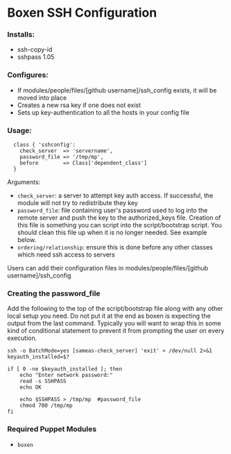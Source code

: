 # Boxen SSH Configuration 

### Installs:
- ssh-copy-id
- sshpass 1.05

### Configures:
- If modules/people/files/[github username]/ssh_config exists, it will be moved into place
- Creates a new rsa key if one does not exist
- Sets up key-authentication to all the hosts in your config file


### Usage:

```
  class { 'sshconfig':
    check_server  => 'servername',
    password_file => '/tmp/mp',
    before        => Class['dependent_class']
  }
```
Arguments:
* `check_server`: a server to attempt key auth access. If successful, the module will not try to redistribute they key
* `password_file`: file containing user's password used to log into the remote server and push the key to the authorized_keys file.  Creation of this file is something you can script into the script/bootstrap script.  You should clean this file up when it is no longer needed. See example below.
* `ordering/relationship`: ensure this is done before any other classes which need ssh access to servers

Users can add their configuration files in modules/people/files/[github username]/ssh_config


### Creating the password_file
Add the following to the top of the script/bootstrap file along with any other local setup you need.  Do not put it at the end as boxen is expecting the output from the last command.  Typically you will want to wrap this in some kind of conditional statement to prevent it from prompting the user on every execution.  

```
ssh -o BatchMode=yes [sameas-check_server] 'exit' > /dev/null 2>&1
keyauth_installed=$?

if [ 0 -ne $keyauth_installed ]; then 
	echo "Enter network password:"
	read -s SSHPASS
	echo OK

	echo $SSHPASS > /tmp/mp  #password_file
	chmod 700 /tmp/mp
fi
```

### Required Puppet Modules

* `boxen`
